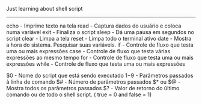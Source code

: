 Just learning about shell script

-------------------


echo - Imprime texto na tela
read - Captura dados do usuário e coloca numa variável
exit - Finaliza o script
sleep - Dá uma pausa em segundos no script
clear - Limpa a tela
reset - Limpa todo o terminal ativo
date - Mostra a hora do sistema. Pesquisar suas variáveis.
if - Controle de fluxo que testa uma ou mais expressões
case - Controle de fluxo que testa várias expressões ao mesmo tempo
for - Controle de fluxo que testa uma ou mais expressões
while - Controle de fluxo que testa uma ou mais expressões

$0 - Nome do script que está sendo executado
$1-$9 - Parâmetros passados à linha de comando
$# - Número de parâmetros passados
$* ou $@ - Mostra todos os parâmetros passados
$? - Valor de retorno do último comando ou de todo o shell script. ( true = 0 and false = 1)

















